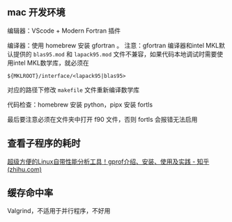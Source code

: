## mac 开发环境

编辑器：VScode + Modern Fortran 插件

编译器：使用 homebrew 安装 gfortran 。
注意：gfortran 编译器和intel MKL默认提供的 `blas95.mod` 和 `lapack95.mod` 文件不兼容，如果代码本地调试时需要使用intel MKL数学库，就必须在

```
${MKLROOT}/interface/<lapack95|blas95>
```
对应的路径下修改 ` makefile ` 文件重新编译数学库

代码检查：homebrew 安装 python，pipx 安装 fortls

最后要注意必须在文件夹中打开 f90 文件，否则 fortls 会报错无法启用

## 查看子程序的耗时


 [超级方便的Linux自带性能分析工具！gprof介绍、安装、使用及实践 - 知乎 (zhihu.com)](https://zhuanlan.zhihu.com/p/385842627)
## 缓存命中率


Valgrind，不适用于并行程序，不好用